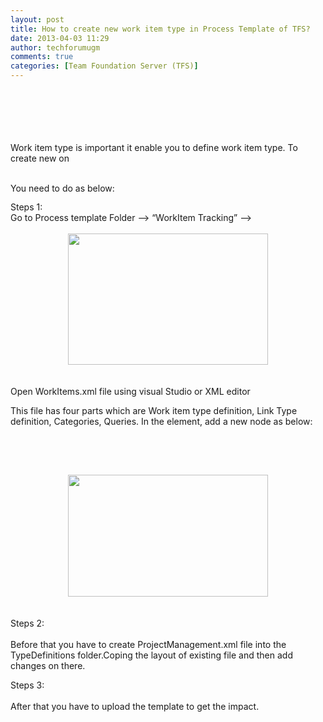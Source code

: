 ```yaml
---
layout: post
title: How to create new work item type in Process Template of TFS?
date: 2013-04-03 11:29
author: techforumugm
comments: true
categories: [Team Foundation Server (TFS)]
---
```

<span> </span><br /><span></span><br /><br /><br /><br /><span>Work item type is important it enable you to define work item type. To create new on </span><br /><span> </span><br /><div class="MsoNormal" style="margin:0 0 10pt;"><span>You need to do as below:</span></div><span> </span><span>Steps 1:</span><br /><span> </span><span>Go to Process template Folder --&gt; </span><span>“WorkItem Tracking” --&gt;</span><br /><span></span><br /><div class="separator" style="clear:both;text-align:center;"><a href="https://techforumugm.files.wordpress.com/2013/04/6dfd4-step05.jpg" style="margin-left:1em;margin-right:1em;"><img border="0" src="https://techforumugm.files.wordpress.com/2013/04/6dfd4-step05.jpg?w=300" height="210" width="320" /></a></div><span></span><br /><span> </span><br /><div class="MsoNormal" style="margin:0 0 10pt;"><span>Open WorkItems.xml file using visual Studio or XML editor </span></div><span> </span><span>This file has four parts which are Work item type definition, Link Type definition, Categories, Queries. </span><span>In the  element, add a new node as below:</span><br /><span> </span><br /><div class="MsoNormal" style="margin:0 0 10pt;"><span></span></div><div class="MsoNormal" style="margin:0 0 10pt;"><span></span> </div><span> </span><br /><span></span><div class="separator" style="clear:both;text-align:center;"><span><a href="https://techforumugm.files.wordpress.com/2013/04/03c6d-step06.jpg" style="margin-left:1em;margin-right:1em;"><img border="0" src="https://techforumugm.files.wordpress.com/2013/04/03c6d-step06.jpg?w=300" height="195" width="320" /></a></span></div><span></span><br /><span style="font-family:Trebuchet MS;"></span><br /><span>Steps 2:</span><br /><span> </span><br /><div class="MsoNormal" style="margin:0 0 10pt;"><span>Before that you have to create ProjectManagement.xml file into the TypeDefinitions folder.Coping the layout of existing file and then add changes on there.</span></div><span> </span><span>Steps 3:</span><br /><span> </span><br /><div class="MsoNormal" style="margin:0 0 10pt;"><span>After that you have to upload the template to get the impact. </span></div><span> </span>
